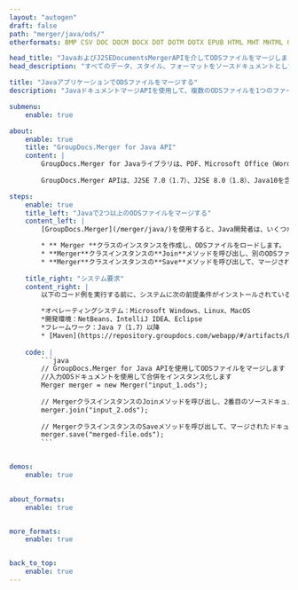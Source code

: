 ```yaml
---
layout: "autogen"
draft: false
path: "merger/java/ods/"
otherformats: BMP CSV DOC DOCM DOCX DOT DOTM DOTX EPUB HTML MHT MHTML ODP ODT OTP OTT PDF PNG POTM POTX PPS PPSM PPSX PPT PPTM PPTX PS RTF TEX TIF TIFF TSV TXT VDX VSDM VSDX VSSM VSSX VSTM VSTX VSX VTX XLAM XLS XLSB XLSM XLSX XLT XLTM XLTX XPS

head_title: "JavaおよびJ2SEDocumentsMergerAPIを介してODSファイルをマージします"
head_description: "すべてのデータ、スタイル、フォーマットをソースドキュメントとして使用するJavaドキュメントマージAPIを使用して、複数のODSファイルを1つのファイルにマージします。"

title: "JavaアプリケーションでODSファイルをマージする"
description: "JavaドキュメントマージAPIを使用して、複数のODSファイルを1つのファイルにマージします。選択したページまたはページ範囲をさまざまなソースドキュメントから、すべてのデータ、スタイル、およびフォーマットをソースドキュメントとして持つ単一の結果ドキュメントにマージします."

submenu:
    enable: true

about:
    enable: true
    title: "GroupDocs.Merger for Java API"
    content: |
        GroupDocs.Merger for Javaライブラリは、PDF、Microsoft Office（Word、Excel、PowerPoint、OneNote）、OpenDocument、HTML、画像など、.NETアプリケーション内のさまざまなドキュメント形式を安全にマージおよび分割するためのシンプルなソリューションを提供します。コードを数行追加するだけで、移動、削除、回転、スワップ、抽出、ドキュメント内のページの向きの変更など、いくつかのドキュメント操作を実行できます。ドキュメントマージAPIは、ドキュメントページを画像としてプレビューして、ページのドキュメント構造、フォーマット、コンテンツを分析することもサポートしています。
        
        GroupDocs.Merger APIは、J2SE 7.0（1.7）、J2SE 8.0（1.8）、Java10を含むすべての主要なオペレーティングシステムとJavaバージョンで十分にサポートされています。

steps:
    enable: true
    title_left: "Javaで2つ以上のODSファイルをマージする"
    content_left: |
        [GroupDocs.Merger](/merger/java/)を使用すると、Java開発者は、いくつかの簡単な手順を実装することで、複数のODSファイルを簡単にマージできます。

        * ** Merger **クラスのインスタンスを作成し、ODSファイルをロードします。
        * **Merger**クラスインスタンスの**Join**メソッドを呼び出し、別のODSファイルをロードします。
        * **Merger**クラスインスタンスの**Save**メソッドを呼び出して、マージされたドキュメントを保存します。
        
    title_right: "システム要求"
    content_right: |
        以下のコード例を実行する前に、システムに次の前提条件がインストールされていることを確認してください。

        *オペレーティングシステム：Microsoft Windows、Linux、MacOS
        *開発環境：NetBeans、IntelliJ IDEA、Eclipse
        *フレームワーク：Java 7（1.7）以降
        * [Maven](https://repository.groupdocs.com/webapp/#/artifacts/browse/tree/General/repo/com/groupdocs/groupdocs-merger)から最新バージョンのGroupDocs.MergerforJavaをダウンロードします。
        
    code: |
        ```java
        // GroupDocs.Merger for Java APIを使用してODSファイルをマージします
        //入力ODSドキュメントを使用して合併をインスタンス化します
        Merger merger = new Merger("input_1.ods");
        
        // MergerクラスインスタンスのJoinメソッドを呼び出し、2番目のソースドキュメントパスを渡します
        merger.join("input_2.ods");
            
        // MergerクラスインスタンスのSaveメソッドを呼び出して、マージされたドキュメントを保存します
        merger.save("merged-file.ods");        
        ```        


demos:
    enable: true
        

about_formats:
    enable: true


more_formats:
    enable: true


back_to_top:
    enable: true
---
```


